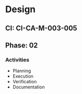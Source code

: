 # Design

## CI: CI-CA-M-003-005
## Phase: 02

### Activities
- Planning
- Execution
- Verification
- Documentation

